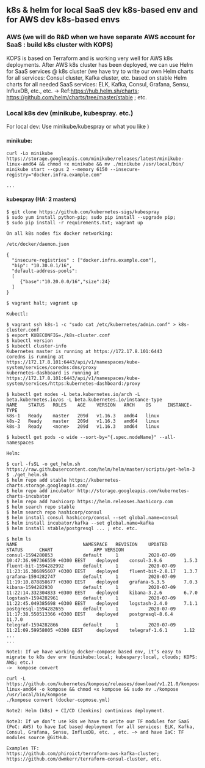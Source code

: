 

## k8s & helm for local SaaS dev k8s-based env and for AWS dev k8s-based envs

### AWS (we will do R&D when we have separate AWS account for SaaS : build k8s cluster with KOPS)

KOPS is based on Terraform and is working very well for AWS k8s deployments. After AWS k8s cluster has been deployed, we can use Helm for SaaS services @ k8s cluster (we have try to write our own Helm charts for all services: Consul cluster, Kafka cluster, etc. based on stable Helm charts for all needed SaaS services: ELK, Kafka, Consul, Grafana, Sensu, InfluxDB, etc., etc. →  Ref:https://hub.helm.sh/charts; https://github.com/helm/charts/tree/master/stable ; etc.

### Local k8s dev  (minikube, kubespray. etc.) 

For local dev: Use minikube/kubespray or what you like )

#### minikube:
```
curl -Lo minikube https://storage.googleapis.com/minikube/releases/latest/minikube-linux-amd64 && chmod +x minikube && mv ./minikube /usr/local/bin/
minikube start --cpus 2 --memory 6150 --insecure-registry="docker.infra.example.com"

...

```

#### kubespray (HA: 2 masters)
```
$ git clone https://github.com/kubernetes-sigs/kubespray
$ sudo yum install python-pip; sudo pip install --upgrade pip; 
$ sudo pip install -r requirements.txt; vagrant up

On all k8s nodes fix docker networking: 

/etc/docker/daemon.json

{
  "insecure-registries" : ["docker.infra.example.com"],
  "bip": "10.30.0.1/16",
  "default-address-pools":
  [
     {"base":"10.20.0.0/16","size":24}
  ]
}

$ vagrant halt; vagrant up

Kubectl: 

$ vagrant ssh k8s-1 -c "sudo cat /etc/kubernetes/admin.conf" > k8s-cluster.conf
$ export KUBECONFIG=./k8s-cluster.conf 
$ kubectl version
$ kubectl cluster-info
Kubernetes master is running at https://172.17.8.101:6443
coredns is running at https://172.17.8.101:6443/api/v1/namespaces/kube-system/services/coredns:dns/proxy
kubernetes-dashboard is running at https://172.17.8.101:6443/api/v1/namespaces/kube-system/services/https:kubernetes-dashboard:/proxy

$ kubectl get nodes -L beta.kubernetes.io/arch -L beta.kubernetes.io/os -L beta.kubernetes.io/instance-type
NAME    STATUS   ROLES    AGE    VERSION   ARCH    OS      INSTANCE-TYPE
k8s-1   Ready    master   209d   v1.16.3   amd64   linux   
k8s-2   Ready    master   209d   v1.16.3   amd64   linux   
k8s-3   Ready    <none>   209d   v1.16.3   amd64   linux  

$ kubectl get pods -o wide --sort-by="{.spec.nodeName}" --all-namespaces

Helm:

$ curl -fsSL -o get_helm.sh https://raw.githubusercontent.com/helm/helm/master/scripts/get-helm-3
$ ./get_helm.sh
$ helm repo add stable https://kubernetes-charts.storage.googleapis.com/
$ helm repo add incubator http://storage.googleapis.com/kubernetes-charts-incubator
$ helm repo add hashicorp https://helm.releases.hashicorp.com
$ helm search repo stable
$ helm search repo hashicorp/consul
$ helm install consul hashicorp/consul --set global.name=consul
$ helm install incubator/kafka --set global.name=kafka
$ helm install stable/postgresql ... ; etc. etc.

$ helm ls
NAME                    	NAMESPACE	REVISION	UPDATED                                 	STATUS  	CHART              	APP VERSION
consul-1594280853       	default  	1       	2020-07-09 10:47:36.997366559 +0300 EEST	deployed	consul-3.9.6       	1.5.3      
fluent-bit-1594282992   	default  	1       	2020-07-09 11:23:16.306895607 +0300 EEST	deployed	fluent-bit-2.8.17  	1.3.7      
grafana-1594282747      	default  	1       	2020-07-09 11:19:10.878858677 +0300 EEST	deployed	grafana-5.3.5      	7.0.3      
kibana-1594282930       	default  	1       	2020-07-09 11:22:14.332304833 +0300 EEST	deployed	kibana-3.2.6       	6.7.0      
logstash-1594282961     	default  	1       	2020-07-09 11:22:45.049385698 +0300 EEST	deployed	logstash-2.4.0     	7.1.1      
postgresql-1594282655   	default  	1       	2020-07-09 11:17:38.550513366 +0300 EEST	deployed	postgresql-8.6.4   	11.7.0     
telegraf-1594282866     	default  	1       	2020-07-09 11:21:09.59958005 +0300 EEST 	deployed	telegraf-1.6.1     	1.12       
...
...

Note1: If we have working docker-compose based env, it’s easy to migrate to k8s dev env (minikube:local; kubespary:local, clouds; KOPS: AWS; etc.) 
->  kompose convert

curl -L https://github.com/kubernetes/kompose/releases/download/v1.21.0/kompose-linux-amd64 -o kompose && chmod +x kompose && sudo mv ./kompose /usr/local/bin/kompose 
./kompose convert (docker-copmose.yml)

Note2: Helm (k8s) + CI/CD (Jenkins) continious deployment. 

Note3: If we don’t use k8s we have to write our TF modules for SaaS (PoC: AWS) to have IaC based deployment for all services: ELK, Kafka, Consul, Grafana, Sensu, InfluxDB, etc. , etc. —> and have IaC: TF modules source @GitHub.

Examples TF: 
https://github.com/phiroict/terraform-aws-kafka-cluster; https://github.com/dwmkerr/terraform-consul-cluster, etc.
```





